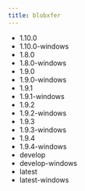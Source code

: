 ```yaml
---
title: blobxfer
---
```

- 1.10.0
- 1.10.0-windows
- 1.8.0
- 1.8.0-windows
- 1.9.0
- 1.9.0-windows
- 1.9.1
- 1.9.1-windows
- 1.9.2
- 1.9.2-windows
- 1.9.3
- 1.9.3-windows
- 1.9.4
- 1.9.4-windows
- develop
- develop-windows
- latest
- latest-windows
